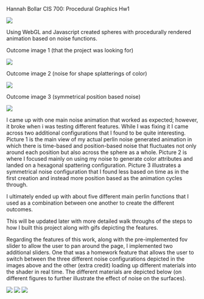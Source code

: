 Hannah Bollar
CIS 700: Procedural Graphics Hw1

![](./still1.jpg)

Using WebGL and Javascript created spheres with procedurally rendered animation based on 
noise functions.

Outcome image 1 (that the project was looking for)

![](./still1.jpg)

Outcome image 2 (noise for shape splatterings of color)

![](./still2.jpg)

Outcome image 3 (symmetrical position based noise)

![](./still3.jpg)

I came up with one main noise animation that worked as expected; however, it broke when i was
testing different features. While I was fixing it I came across two additional configurations that
I found to be quite interesting. Picture 1 is the main view of my actual perlin noise generated
animation in which there is time-based and position-based noise that fluctuates not only around
each position but also across the sphere as a whole. Picture 2 is where I focused mainly on using
my noise to generate color attributes and landed on a hexagonal spattering configuration. Picture 3
illustrates a symmetrical noise configuration that I found less based on time as in the first creation
and instead more position based as the animation cycles through.

I ultimately ended up with about five different main perlin functions that I used as a combination
between one another to create the different outcomes. 

This will be updated later with more detailed walk throughs of the steps to how I built this project
along with gifs depicting the features.

Regarding the features of this work, along with the pre-implemented fov slider to allow the user to 
pan around the page, I implemented two additional sliders. One that was a homework feature that allows
the user to switch between the three different noise configurations depicted in the images above and the 
other (extra credit) loading up different materials into the shader in real time. The different materials
are depicted below (on different figures to further illustrate the effect of noise on the surfaces).

![](./still4.jpg)
![](./still5.jpg)
![](./still6.jpg)
	